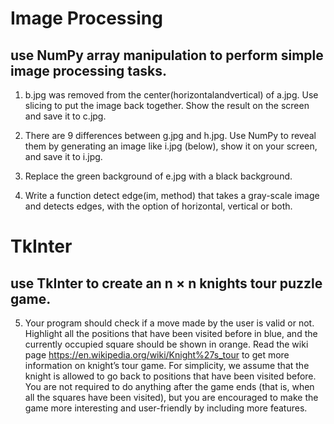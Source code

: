# Image Processing

## use NumPy array manipulation to perform simple image processing tasks.

1. b.jpg was removed from the center(horizontalandvertical) of a.jpg. Use slicing to put the image back together. Show the result on the screen and save it to c.jpg.

2. There are 9 differences between g.jpg and h.jpg. Use NumPy to reveal them by generating an image like i.jpg (below), show it on your screen, and save it to i.jpg. 

3. Replace the green background of e.jpg with a black background. 

4. Write a function detect edge(im, method) that takes a gray-scale image and detects edges, with the option of horizontal, vertical or both.

# TkInter

## use TkInter to create an n × n knights tour puzzle game.

5. Your program should check if a move made by the user is valid or not. Highlight all the positions that have been visited before in blue, and the currently occupied square should be shown in orange. Read the wiki page https://en.wikipedia.org/wiki/Knight%27s_tour to get more information on knight’s tour game. For simplicity, we assume that the knight is allowed to go back to positions that have been visited before. You are not required to do anything after the game ends (that is, when all the squares have been visited), but you are encouraged to make the game more interesting and user-friendly by including more features.

